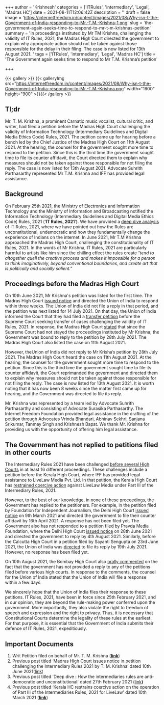 +++
author = 'Krishnesh'
categories = ['ITRules', 'intermediary', 'Legal', 'Madras HC']
date = 2021-08-11T12:06:42Z
description = ''
draft = false
image = 'https://internetfreedom.in/content/images/2021/08/Why-isn-t-the-Government-of-India-responding-to-Mr.-T.M.-Krishna-1.png'
slug = 'the-government-again-seeks-time-to-respond-to-mr-t-m-krishnas-petition'
summary = 'In proceedings instituted by Mr TM Krishna, challenging the validity of IT Rules, 2021, the Madras High Court directed the government to explain why appropirate action should not be taken against those responsible for the delay in their filing. The case is now listed for 13th August 2021. '
tags = ['ITRules', 'intermediary', 'Legal', 'Madras HC']
title = 'The Government again seeks time to respond to Mr T.M. Krishna’s petition'

+++


{{< gallery >}}
{{< galleryImg  src="https://internetfreedom.in/content/images/2021/08/Why-isn-t-the-Government-of-India-responding-to-Mr.-T.M.-Krishna.png" width="1600" height="900" >}}{{< /gallery >}}

>>>> <form><script src="https://checkout.razorpay.com/v1/payment-button.js" data-payment_button_id="pl_HLkgeWGQLMuddp" async> </script> </form>

## **Tl;dr**

Mr. T. M. Krishna, a prominent Carnatic music vocalist, cultural critic, and writer, had filed a petition before the Madras High Court challenging the validity of Information Technology (Intermediary Guidelines and Digital Media Ethics Code) Rules, 2021. The petition came up for hearing before a bench led by the Chief Justice of the Madras High Court on 11th August 2021. At the hearing, the counsel for the government sought more time to respond to the petition. Since this is the third time the government sought time to file its counter affidavit, the Court directed them to explain why measures should not be taken against those responsible for not filing the reply. The case is now listed for 13th August 2021. Advocate Suhrith Parthasarthy represented Mr T.M. Krishna and IFF has provided legal assistance.

## **Background**

On February 25th 2021, the Ministry of Electronics and Information Technology and the Ministry of Information and Broadcasting notified the Information Technology (Intermediary Guidelines and Digital Media Ethics Code) Rules, 2021 (‘**IT Rules, 2021**’). We have provided a [deep dive analysis](https://internetfreedom.in/intermediaries-rules-2021/) of IT Rules, 2021, where we have pointed out how the Rules are unconstitutional, undemocratic and how they fundamentally change the experience of Indians on the internet. In June 2021, Mr T.M Krishna approached the Madras High Court, challenging the constitutionality of IT Rules, 2021. In the words of Mr Krishna, IT Rules, 2021 are particularly harmful to artists like him since the chilling effect the rules create “_tend to altogether quell the creative process and makes it impossible for a person to think imaginatively, beyond conventional boundaries, and create art that is politically and socially salient._”

## **Proceedings before the Madras High Court** 

On 10th June 2021, Mr Krishna's petition was listed for the first time. The Madras High Court [issued notice](https://internetfreedom.in/madras-high-court-issues-notice/) and directed the Union of India to respond within three weeks. The Union of India did not file a reply in that period, and the petition was next listed for 14 July 2021. On that day, the Union of India informed the Court that they had filed a [transfer petition](https://internetfreedom.in/union-of-india-seeks-a-transfer-of-cases-challenging-it-rules-2021/) before the Supreme Court seeking transfer of cases challenging the validity of IT Rules, 2021. In response, the Madras High Court [stated](https://drive.google.com/file/d/11NioFpR3RcbOEMLClxEtT8e2z3QSjr_N/view?usp=sharing) that since the Supreme Court had not stayed the proceedings instituted by Mr Krishna, the Government was bound to reply to the petition by 28th July 2021. The Madras High Court also listed the case on 11th August 2021.

However, theUnion of India did not reply to Mr Krisha’s petition by 28th July 2021. The Madras High Court heard the case on 11th August 2021. At the hearing, the counsel for the government sought more time to respond to the petition. Since this is the third time the government sought time to file its counter affidavit, the Court reprimanded the government and directed them to explain why measures should not be taken against those responsible for not filing the reply. The case is now listed for 13th August 2021. It is worth noting that it has now been 8 weeks since the matter first came up for hearing, and the Government was directed to file its reply.

Mr. Krishna was represented by a team led by Advocate Suhrith Parthasarthy and consisting of Advocate Surasika Parthasarthy. The Internet Freedom Foundation provided legal assistance in the drafting of the petition through Advocates Vrinda Bhandari, Abhinav Sekhri, Sanjana Srikumar, Tanmay Singh and Krishnesh Bapat. We thank Mr. Krishna for providing us with the opportunity of offering him legal assistance.

## **The Government has not replied to petitions filed in other courts**

The Intermediary Rules 2021 have been challenged [before several High Courts](https://docs.google.com/document/d/1kmq-AlRO1XpPaThvesl5xQq2nVkZv6UdmaKFAJ8AMTk/edit?usp=sharing) in at least 16 different proceedings. These challenges include a petition before the Kerala High Court, where IFF has provided legal assistance to LiveLaw Media Pvt. Ltd. In that petition, the Kerala High Court has [restrained coercive action](https://internetfreedom.in/kerala-hc-grants-a-stay-of-the-operation-of-part-iii-of-the-intermediaries-rules-2021-to-livelaw/) against LiveLaw Media under Part III of the Intermediary Rules, 2021.

However, to the best of our knowledge, in none of these proceedings, the Government has replied to the petitioners. For example, in the petition filed by Foundation for Independent Journalism, the Delhi High Court [issued notice](https://drive.google.com/file/d/1xnzj5N6Th24vV-oV3lupQbrIxdLvCX8c/view?usp=sharing) on 9th March 2021 and directed the government to file their counter affidavit by 16th April 2021. A response has not been filed yet. The Government also has not responded to a petition filed by Pravda Media Foundation, where the Delhi High Court [issued notice](https://drive.google.com/file/d/1Tj7F3i9ls_su5dpN35yeKKk7xGJNZJ70/view?usp=sharing) on 28th June 2021 and directed the government to reply by 4th August 2021. Similarly, before the Calcutta High Court in a petition filed by Sayanti Sengupta on 23rd June 2021, the Union of India was [directed](https://drive.google.com/file/d/1OBsZvCoLpBpje3oIzRXyRLf-zje5adSf/view?usp=sharing) to file its reply by 19th July 2021. However, no response has been filed yet.

On 10th August 2021, the Bombay High Court also [orally commented](https://twitter.com/LiveLawIndia/status/1425029513138769932) on the fact that the government has not provided a reply to any of the petitions filed before various high courts. In response to the comments, the counsel for the Union of India stated that the Union of India will file a response within a few days.

We sincerely hope that the Union of India files their response to these petitions. IT Rules, 2021, have been in force since 25th February 2021, and in our opinion, they are beyond the rule-making power conferred upon the government. More importantly, they also violate the right to freedom of speech and expression and the right to privacy. Thus, it is necessary that Constitutional Courts determine the legality of these rules at the earliest. For that purpose, it is essential that the Government of India submits their defence of IT Rules, 2021, expeditiously.

## **Important Documents**

1. Writ Petition filed on behalf of Mr. T. M. Krishna ([**link**](https://drive.google.com/file/d/19_dByyKKm6cElo8Yl__cSpGEocQMoKNP/view?usp=sharing))
2. Previous post titled ‘Madras High Court issues notice in petition challenging the Intermediary Rules 2021 by T. M. Krishna’ dated 10th June 2021([link](https://internetfreedom.in/madras-high-court-issues-notice/))
3. Previous post titled 'Deep dive : How the intermediaries rules are anti-democratic and unconstitutional' dated 27th February 2021 ([link](https://internetfreedom.in/intermediaries-rules-2021/)**)**
4. Previous post titled ‘Kerala HC restrains coercive action on the operation of Part III of the Intermediaries Rules, 2021 for LiveLaw' dated 10th March 2021 ([**link**](https://internetfreedom.in/kerala-hc-grants-a-stay-of-the-operation-of-part-iii-of-the-intermediaries-rules-2021-to-livelaw/))

> > > <form><script src="https://cdn.razorpay.com/static/widget/subscription-button.js" data-subscription_button_id="pl_HLk5qU1K35hmPH" data-button_theme="brand-color" async> </script> </form>



